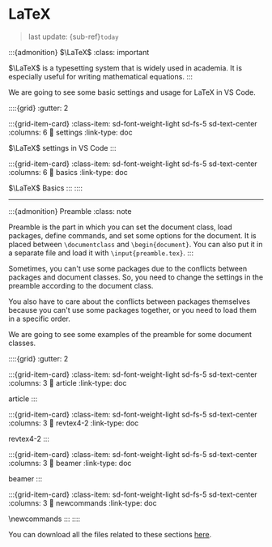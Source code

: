 # LaTeX

> last update: {sub-ref}`today`

:::{admonition} $\LaTeX$
:class: important

$\LaTeX$ is a typesetting system that is widely used in academia. It is especially useful for writing mathematical equations.
:::

We are going to see some basic settings and usage for LaTeX in VS Code.

::::{grid}
:gutter: 2

:::{grid-item-card}
:class-item: sd-font-weight-light sd-fs-5 sd-text-center
:columns: 6
:link: settings
:link-type: doc

$\LaTeX$ settings in VS Code
:::

:::{grid-item-card}
:class-item: sd-font-weight-light sd-fs-5 sd-text-center
:columns: 6
:link: basics
:link-type: doc

$\LaTeX$ Basics
:::
::::

---
:::{admonition} Preamble
:class: note

Preamble is the part in which you can set the document class, load packages, define commands, and set some options for the document. It is placed between `\documentclass` and `\begin{document}`. You can also put it in a separate file and load it with `\input{preamble.tex}`.
:::

Sometimes, you can't use some packages due to the conflicts between packages and document classes. So, you need to change the settings in the preamble according to the document class.

You also have to care about the conflicts between packages themselves because you can't use some packages together, or you need to load them in a specific order.

We are going to see some examples of the preamble for some document classes.

::::{grid}
:gutter: 2

:::{grid-item-card}
:class-item: sd-font-weight-light sd-fs-5 sd-text-center
:columns: 3
:link: article
:link-type: doc

article
:::

:::{grid-item-card}
:class-item: sd-font-weight-light sd-fs-5 sd-text-center
:columns: 3
:link: revtex4-2
:link-type: doc

revtex4-2
:::

:::{grid-item-card}
:class-item: sd-font-weight-light sd-fs-5 sd-text-center
:columns: 3
:link: beamer
:link-type: doc

beamer
:::

:::{grid-item-card}
:class-item: sd-font-weight-light sd-fs-5 sd-text-center
:columns: 3
:link: newcommands
:link-type: doc

\newcommands
:::
::::

You can download all the files related to these sections [here](https://github.com/kkensuke/latex-template/tree/main).
